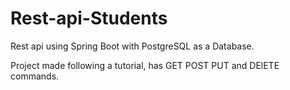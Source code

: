 # Rest-api-Students

Rest api using Spring Boot with PostgreSQL as a Database.

Project made following a tutorial, has GET POST PUT and DElETE commands.
